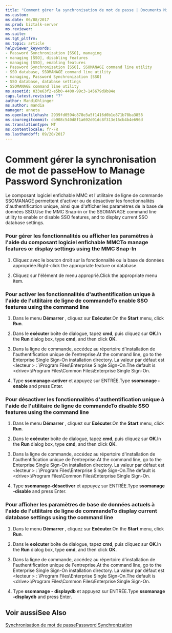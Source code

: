 ```yaml
---
title: "Comment gérer la synchronisation de mot de passe | Documents Microsoft"
ms.custom: 
ms.date: 06/08/2017
ms.prod: biztalk-server
ms.reviewer: 
ms.suite: 
ms.tgt_pltfrm: 
ms.topic: article
helpviewer_keywords:
- Password Synchronization [SSO], managing
- managing [SSO], disabling features
- managing [SSO], enabling features
- Password Synchronization [SSO], SSOMANAGE command line utility
- SSO database, SSOMANAGE command line utility
- managing, Password Synchronization [SSO]
- SSO database, database settings
- SSOMANAGE command line utility
ms.assetid: 033e63f2-e5b0-4400-99c3-145679d9b84e
caps.latest.revision: "7"
author: MandiOhlinger
ms.author: mandia
manager: anneta
ms.openlocfilehash: 2939fd0594c878e3a5f1416d0b1e871b78ba3858
ms.sourcegitcommit: cb908c540d8f1a692d01dc8f313e16cb4b4e696d
ms.translationtype: MT
ms.contentlocale: fr-FR
ms.lasthandoff: 09/20/2017
---
```

# <a name="how-to-manage-password-synchronization"></a><span data-ttu-id="59ee8-102">Comment gérer la synchronisation de mot de passe</span><span class="sxs-lookup"><span data-stu-id="59ee8-102">How to Manage Password Synchronization</span></span>
<span data-ttu-id="59ee8-103">Le composant logiciel enfichable MMC et l'utilitaire de ligne de commande SSOMANAGE permettent d'activer ou de désactiver les fonctionnalités d'authentification unique, ainsi que d'afficher les paramètres de la base de données SSO.</span><span class="sxs-lookup"><span data-stu-id="59ee8-103">Use the MMC Snap-in or the SSOMANAGE command line utility to enable or disable SSO features, and to display current SSO database settings.</span></span>  
  
### <a name="to-manage-features-or-display-settings-using-the-mmc-snap-in"></a><span data-ttu-id="59ee8-104">Pour gérer les fonctionnalités ou afficher les paramètres à l'aide du composant logiciel enfichable MMC</span><span class="sxs-lookup"><span data-stu-id="59ee8-104">To manage features or display settings using the MMC Snap-In</span></span>  
  
1.  <span data-ttu-id="59ee8-105">Cliquez avec le bouton droit sur la fonctionnalité ou la base de données appropriée.</span><span class="sxs-lookup"><span data-stu-id="59ee8-105">Right-click the appropriate feature or database.</span></span>  
  
2.  <span data-ttu-id="59ee8-106">Cliquez sur l'élément de menu approprié.</span><span class="sxs-lookup"><span data-stu-id="59ee8-106">Click the appropriate menu item.</span></span>  
  
### <a name="to-enable-sso-features-using-the-command-line"></a><span data-ttu-id="59ee8-107">Pour activer les fonctionnalités d'authentification unique à l'aide de l'utilitaire de ligne de commande</span><span class="sxs-lookup"><span data-stu-id="59ee8-107">To enable SSO features using the command line</span></span>  
  
1.  <span data-ttu-id="59ee8-108">Dans le menu **Démarrer** , cliquez sur **Exécuter**.</span><span class="sxs-lookup"><span data-stu-id="59ee8-108">On the **Start** menu, click **Run**.</span></span>  
  
2.  <span data-ttu-id="59ee8-109">Dans le **exécuter** boîte de dialogue, tapez **cmd**, puis cliquez sur **OK**.</span><span class="sxs-lookup"><span data-stu-id="59ee8-109">In the **Run** dialog box, type **cmd**, and then click **OK**.</span></span>  
  
3.  <span data-ttu-id="59ee8-110">Dans la ligne de commande, accédez au répertoire d'installation de l'authentification unique de l'entreprise.</span><span class="sxs-lookup"><span data-stu-id="59ee8-110">At the command line, go to the Enterprise Single Sign-On installation directory.</span></span> <span data-ttu-id="59ee8-111">La valeur par défaut est \<lecteur > : \Program Files\Enterprise Single Sign-On.</span><span class="sxs-lookup"><span data-stu-id="59ee8-111">The default is \<drive>:\Program Files\Common Files\Enterprise Single Sign-On.</span></span>  
  
4.  <span data-ttu-id="59ee8-112">Type **ssomanage-activer** et appuyez sur ENTRÉE.</span><span class="sxs-lookup"><span data-stu-id="59ee8-112">Type **ssomanage -enable** and press Enter.</span></span>  
  
### <a name="to-disable-sso-features-using-the-command-line"></a><span data-ttu-id="59ee8-113">Pour désactiver les fonctionnalités d'authentification unique à l'aide de l'utilitaire de ligne de commande</span><span class="sxs-lookup"><span data-stu-id="59ee8-113">To disable SSO features using the command line</span></span>  
  
1.  <span data-ttu-id="59ee8-114">Dans le menu **Démarrer** , cliquez sur **Exécuter**.</span><span class="sxs-lookup"><span data-stu-id="59ee8-114">On the **Start** menu, click **Run**.</span></span>  
  
2.  <span data-ttu-id="59ee8-115">Dans le **exécuter** boîte de dialogue, tapez **cmd**, puis cliquez sur **OK**.</span><span class="sxs-lookup"><span data-stu-id="59ee8-115">In the **Run** dialog box, type **cmd**, and then click **OK**.</span></span>  
  
3.  <span data-ttu-id="59ee8-116">Dans la ligne de commande, accédez au répertoire d'installation de l'authentification unique de l'entreprise.</span><span class="sxs-lookup"><span data-stu-id="59ee8-116">At the command line, go to the Enterprise Single Sign-On installation directory.</span></span> <span data-ttu-id="59ee8-117">La valeur par défaut est \<lecteur > : \Program Files\Enterprise Single Sign-On.</span><span class="sxs-lookup"><span data-stu-id="59ee8-117">The default is \<drive>:\Program Files\Common Files\Enterprise Single Sign-On.</span></span>  
  
4.  <span data-ttu-id="59ee8-118">Type **ssomanage-désactiver** et appuyez sur ENTRÉE.</span><span class="sxs-lookup"><span data-stu-id="59ee8-118">Type **ssomanage -disable** and press Enter.</span></span>  
  
### <a name="to-display-current-database-settings-using-the-command-line"></a><span data-ttu-id="59ee8-119">Pour afficher les paramètres de base de données actuels à l'aide de l'utilitaire de ligne de commande</span><span class="sxs-lookup"><span data-stu-id="59ee8-119">To display current database settings using the command line</span></span>  
  
1.  <span data-ttu-id="59ee8-120">Dans le menu **Démarrer** , cliquez sur **Exécuter**.</span><span class="sxs-lookup"><span data-stu-id="59ee8-120">On the **Start** menu, click **Run**.</span></span>  
  
2.  <span data-ttu-id="59ee8-121">Dans le **exécuter** boîte de dialogue, tapez **cmd**, puis cliquez sur **OK**.</span><span class="sxs-lookup"><span data-stu-id="59ee8-121">In the **Run** dialog box, type **cmd**, and then click **OK**.</span></span>  
  
3.  <span data-ttu-id="59ee8-122">Dans la ligne de commande, accédez au répertoire d'installation de l'authentification unique de l'entreprise.</span><span class="sxs-lookup"><span data-stu-id="59ee8-122">At the command line, go to the Enterprise Single Sign-On installation directory.</span></span> <span data-ttu-id="59ee8-123">La valeur par défaut est \<lecteur > : \Program Files\Enterprise Single Sign-On.</span><span class="sxs-lookup"><span data-stu-id="59ee8-123">The default is \<drive>:\Program Files\Common Files\Enterprise Single Sign-On.</span></span>  
  
4.  <span data-ttu-id="59ee8-124">Type **ssomanage - displaydb** et appuyez sur ENTRÉE.</span><span class="sxs-lookup"><span data-stu-id="59ee8-124">Type **ssomanage -displaydb** and press Enter.</span></span>  
  
## <a name="see-also"></a><span data-ttu-id="59ee8-125">Voir aussi</span><span class="sxs-lookup"><span data-stu-id="59ee8-125">See Also</span></span>  
 [<span data-ttu-id="59ee8-126">Synchronisation de mot de passe</span><span class="sxs-lookup"><span data-stu-id="59ee8-126">Password Synchronization</span></span>](../core/password-synchronization2.md)